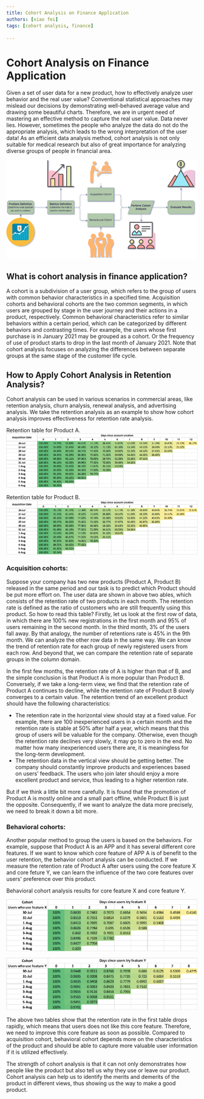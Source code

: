 ```yaml
---
title: Cohort Analysis on Finance Application
authors: [xiao fei]
tags: [cohort analysis, finance]

---
```


# Cohort Analysis on Finance Application
Given a set of user data for a new product, how to effectively analyze user behavior and the real user value? Conventional statistical approaches may mislead our decisions by demonstrating well-behaved average value and drawing some beautiful charts. Therefore, we are in urgent need of mastering an effective method to capture the real user value. Data never lies. However, sometimes the people who analyze the data do not do the appropriate analysis, which leads to the wrong interpretation of the user data! As an efficient data analysis method, cohort analysis is not only suitable for medical research but also of great importance for analyzing diverse groups of people in financial area.

![ cohort flow](./img/cohort%20flow.png)

## What is cohort analysis in finance application?

A cohort is a subdivision of a user group, which refers to the group of users with common behavior characteristics in a specified time. Acquisition cohorts and behavioral cohorts are the two common segments, in which users are grouped by stage in the user journey and their actions in a product, respectively. Common behavioral characteristics refer to similar behaviors within a certain period, which can be categorized by different behaviors and contrasting times. For example, the users whose first purchase is in January 2021 may be grouped as a cohort. Or the frequency of use of product starts to drop in the last month of January 2021. Note that cohort analysis focuses on analyzing the differences between separate groups at the same stage of the customer life cycle.

## How to Apply Cohort Analysis in Retention Analysis?

Cohort analysis can be used in various scenarios in commercial areas, like retention analysis, churn analysis, renewal analysis, and advertising analysis. We take the retention analysis as an example to show how cohort analysis improves effectiveness for retention rate analysis.

Retention table for Product A.
![ cohort flow](./img/Table_1.PNG)

Retention table for Product B.
![ cohort flow](./img/Table_2.PNG)

### Acquisition cohorts:
Suppose your company has two new products (Product A, Product B) released in the same period and our task is to predict which Product should be put more effort on. The user data are shown in above two ables, which consists of the retention rate of two products in each month. The retention rate is defined as the ratio of customers who are still frequently using this product. So how to read this table? Firstly, let us look at the first row of data, in which there are 100% new registrations in the first month and 95% of users remaining in the second month. In the third month, 3% of the users fall away. By that analogy, the number of retentions rate is 45% in the 9th month. We can analyze the other row data in the same way. We can know the trend of retention rate for each group of newly registered users from each row. And beyond that, we can compare the retention rate of separate groups in the column domain.

In the first few months, the retention rate of A is higher than that of B, and the simple conclusion is that Product A is more popular than Product B. Conversely, if we take a long-term view, we find that the retention rate of Product A continues to decline, while the retention rate of Product B slowly converges to a certain value. The retention trend of an excellent product should have the following characteristics:

- The retention rate in the horizontal view should stay at a fixed value. For example, there are 100 inexperienced users in a certain month and the retention rate is stable at 50% after half a year, which means that this group of users will be valuable for the company. Otherwise, even though the retention rate declines very slowly, it may go to zero in the end. No matter how many inexperienced users there are, it is meaningless for the long-term development.
- The retention data in the vertical view should be getting better. The company should constantly improve products and experiences based on users’ feedback. The users who join later should enjoy a more excellent product and service, thus leading to a higher retention rate.
  
But if we think a little bit more carefully. It is found that the promotion of Product A is mostly online and a small part offline, while Product B is just the opposite. Consequently, if we want to analyze the data more precisely, we need to break it down a bit more.

### Behavioral cohorts:
Another popular method to group the users is based on the behaviors. For example, suppose that Product A is an APP and it has several different core features. If we want to know which core feature of APP A is of benefit to the user retention, the behavior cohort analysis can be conducted. If we measure the retention rate of Product A after users using the core feature X and core feture Y, we can learn the influence of the two core features over users' preference over this product.

Behavioral cohort analysis results for core feature X and core feature Y.

![ Behavioral cohort ](./img/behavioral_cohort_1.PNG)

![ Behavioral cohort ](./img/behavioral_cohort_2.PNG)

The above two tables show that the retention rate in the first table drops rapidly, which means that users does not like this core feature. Therefore, we need to improve this core feature as soon as possible.
Compared to acquisition cohort, behavioral cohort depends more on the characteristics of the product and should be able to capture more valuable user information if it is utilized effectively. 

The strength of cohort analysis is that it can not only demonstrates how people like the product but also tell us why they use or leave our product. Cohort analysis can help us to identify the merits and demerits of the product in different views, thus showing us the way to make a good product. 